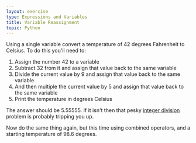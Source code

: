 ```yaml
---
layout: exercise
type: Expressions and Variables
title: Variable Reassignment
topic: Python
---
```


Using a single variable convert a temperature of 42 degrees Fahrenheit
to Celsius. To do this you'll need to:

1.  Assign the number 42 to a variable
2.  Subtract 32 from it and assign that value back to the same variable
3.  Divide the current value by 9 and assign that value back to the same
    variable
4.  And then multiple the current value by 5 and assign that value back
    to the same variable
5.  Print the temperature in degrees Celsius

The answer should be 5.55555. If it isn't then that pesky [integer
division](http://nbviewer.ipython.org/urls/github.com/weecology/progbio/raw/master/ipynbs/integer-division.ipynb)
problem is probably tripping you up.

Now do the same thing again, but this time using combined operators, and
a starting temperature of 98.6 degrees.
